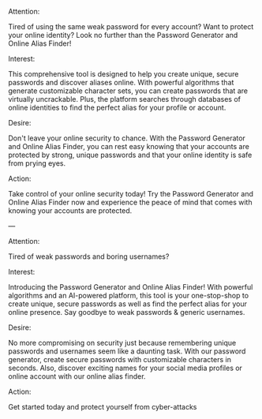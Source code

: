 Attention:

Tired of using the same weak password for every account? Want to protect your online identity? Look no further than the Password Generator and Online Alias Finder!

Interest:

This comprehensive tool is designed to help you create unique, secure passwords and discover aliases online. With powerful algorithms that generate customizable character sets, you can create passwords that are virtually uncrackable. Plus, the platform searches through databases of online identities to find the perfect alias for your profile or account.

Desire:

Don't leave your online security to chance. With the Password Generator and Online Alias Finder, you can rest easy knowing that your accounts are protected by strong, unique passwords and that your online identity is safe from prying eyes.

Action:

Take control of your online security today! Try the Password Generator and Online Alias Finder now and experience the peace of mind that comes with knowing your accounts are protected.

—

Attention:

Tired of weak passwords and boring usernames?

Interest:

Introducing the Password Generator and Online Alias Finder! With powerful algorithms and an AI-powered platform, this tool is your one-stop-shop to create unique, secure passwords as well as find the perfect alias for your online presence. Say goodbye to weak passwords & generic usernames.

Desire:

No more compromising on security just because remembering unique passwords and usernames seem like a daunting task. With our password generator, create secure passwords with customizable characters in seconds. Also, discover exciting names for your social media profiles or online account with our online alias finder.

Action:

Get started today and protect yourself from cyber-attacks
